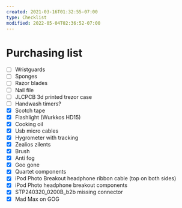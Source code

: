 ```yaml
---
created: 2021-03-16T01:32:55-07:00
type: Checklist
modified: 2022-05-04T02:36:52-07:00
---
```


# Purchasing list

- [ ] Wristguards
- [ ] Sponges
- [ ] Razor blades
- [ ] Nail file
- [ ] JLCPCB 3d printed trezor case
- [ ] Handwash timers?
- [x] Scotch tape
- [x] Flashlight (Wurkkos HD15)
- [x] Cooking oil
- [x] Usb micro cables
- [x] Hygrometer with tracking
- [x] Zealios zilents
- [x] Brush
- [x] Anti fog
- [x] Goo gone
- [x] Quartet components
- [x] iPod Photo Breakout headphone ribbon cable (top on both sides)
- [x] iPod Photo headphone breakout components
- [x] STP240320_0200B_b2b missing connector
- [x] Mad Max on GOG
